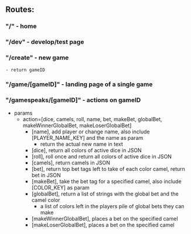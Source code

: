 




## Routes:

### "/" - home

### "/dev" - develop/test page

### "/create" - new game
	- return gameID

### "/game/[gameID]" - landing page of a single game

### "/gamespeaks/[gameID]" - actions on gameID
- params
	- action=[dice, camels, roll, name, bet, makeBet, globalBet, makeWinnerGlobalBet, makeLoserGlobalBet]
		- [name], add player or change name, also include [PLAYER_NAME_KEY] and the name as param
			- return the actual new name in text
		- [dice], return all colors of active dice in JSON
		- [roll], roll once and return all colors of active dice in JSON
		- [camels], return camels in JSON
		- [bet], return top bet tags left to take of each color camel, return bet in JSON
		- [makeBet], take the bet tag for a specified camel, also include [COLOR_KEY] as param
		- [globalBet], return a list of strings with the global bet and the camel color
			- a list of colors left in the players pile of global bets they can make
		- [makeWinnerGlobalBet], places a bet on the specified camel
		- [makeLoserGlobalBet], places a bet on the specified camel



